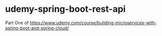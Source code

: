 # udemy-spring-boot-rest-api
Part One of https://www.udemy.com/course/building-microservices-with-spring-boot-and-spring-cloud/
